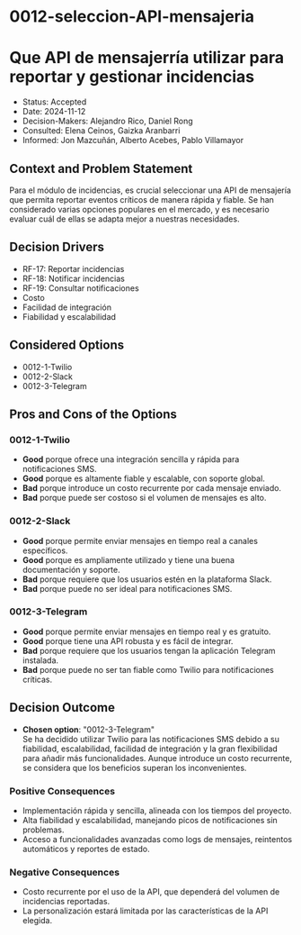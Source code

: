 # 0012-seleccion-API-mensajeria

# Que API de mensajerría utilizar para reportar y gestionar incidencias

* Status: Accepted
* Date: 2024-11-12
* Decision-Makers: Alejandro Rico, Daniel Rong
* Consulted: Elena Ceinos, Gaizka Aranbarri
* Informed: Jon Mazcuñán, Alberto Acebes, Pablo Villamayor

## Context and Problem Statement

Para el módulo de incidencias, es crucial seleccionar una API de mensajería que permita reportar eventos críticos de manera rápida y fiable. Se han considerado varias opciones populares en el mercado, y es necesario evaluar cuál de ellas se adapta mejor a nuestras necesidades.

## Decision Drivers

* RF-17: Reportar incidencias
* RF-18: Notificar incidencias
* RF-19: Consultar notificaciones
* Costo
* Facilidad de integración
* Fiabilidad y escalabilidad

## Considered Options

* 0012-1-Twilio
* 0012-2-Slack
* 0012-3-Telegram

## Pros and Cons of the Options

### 0012-1-Twilio

* **Good** porque ofrece una integración sencilla y rápida para notificaciones SMS.  
* **Good** porque es altamente fiable y escalable, con soporte global.  
* **Bad** porque introduce un costo recurrente por cada mensaje enviado.  
* **Bad** porque puede ser costoso si el volumen de mensajes es alto.  

### 0012-2-Slack

* **Good** porque permite enviar mensajes en tiempo real a canales específicos.  
* **Good** porque es ampliamente utilizado y tiene una buena documentación y soporte.  
* **Bad** porque requiere que los usuarios estén en la plataforma Slack.  
* **Bad** porque puede no ser ideal para notificaciones SMS.  

### 0012-3-Telegram

* **Good** porque permite enviar mensajes en tiempo real y es gratuito.  
* **Good** porque tiene una API robusta y es fácil de integrar.  
* **Bad** porque requiere que los usuarios tengan la aplicación Telegram instalada.  
* **Bad** porque puede no ser tan fiable como Twilio para notificaciones críticas.  

## Decision Outcome

* **Chosen option**: "0012-3-Telegram"  
Se ha decidido utilizar Twilio para las notificaciones SMS debido a su fiabilidad, escalabilidad, facilidad de integración y la gran flexibilidad para añadir más funcionalidades. Aunque introduce un costo recurrente, se considera que los beneficios superan los inconvenientes.

### Positive Consequences

* Implementación rápida y sencilla, alineada con los tiempos del proyecto.  
* Alta fiabilidad y escalabilidad, manejando picos de notificaciones sin problemas.  
* Acceso a funcionalidades avanzadas como logs de mensajes, reintentos automáticos y reportes de estado.

### Negative Consequences

* Costo recurrente por el uso de la API, que dependerá del volumen de incidencias reportadas.  
* La personalización estará limitada por las características de la API elegida.  
